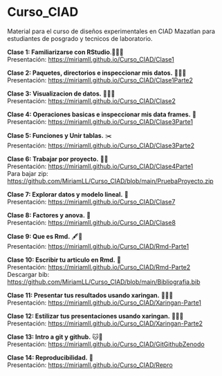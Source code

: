 # Curso_CIAD

Material para el curso de diseños experimentales en CIAD Mazatlan para estudiantes de posgrado y tecnicos de laboratorio.

**Clase 1: Familiarizarse con RStudio**.🧑🏽‍💻 <br>
Presentación: https://miriamll.github.io/Curso_CIAD/Clase1

**Clase 2: Paquetes, directorios e inspeccionar mis datos.**  👩🏽‍🔧<br>
Presentación: https://miriamll.github.io/Curso_CIAD/Clase1Parte2

**Clase 3: Visualizacion de datos.**  👩🏽‍🎨<br>
Presentación: https://miriamll.github.io/Curso_CIAD/Clase2

**Clase 4: Operaciones basicas e inspeccionar mis data frames.**  🔎<br>
Presentación: https://miriamll.github.io/Curso_CIAD/Clase3Parte1

**Clase 5: Funciones y Unir tablas.**  ✂️<br>
Presentación: https://miriamll.github.io/Curso_CIAD/Clase3Parte2

**Clase 6: Trabajar por proyecto.** 👯‍♀️  <br>
Presentación: https://miriamll.github.io/Curso_CIAD/Clase4Parte1  
Para bajar zip: https://github.com/MiriamLL/Curso_CIAD/blob/main/PruebaProyecto.zip  

**Clase 7: Explorar datos y modelo lineal.**  📏<br>
Presentación: https://miriamll.github.io/Curso_CIAD/Clase7

**Clase 8: Factores y anova.**  🐞<br>
Presentación: https://miriamll.github.io/Curso_CIAD/Clase8

**Clase 9: Que es Rmd.**  🖋️📄<br>
Presentación: https://miriamll.github.io/Curso_CIAD/Rmd-Parte1 

**Clase 10: Escribir tu articulo en Rmd.** 📑 <br>
Presentación: https://miriamll.github.io/Curso_CIAD/Rmd-Parte2  
Descargar bib: https://github.com/MiriamLL/Curso_CIAD/blob/main/Bibliografia.bib  

**Clase 11: Presentar tus resultados usando xaringan.**  👩🏽‍🏫<br>
Presentación: https://miriamll.github.io/Curso_CIAD/Xaringan-Parte1  

**Clase 12: Estilizar tus presentaciones usando xaringan.**  👩🏽‍🎤<br>
Presentación: https://miriamll.github.io/Curso_CIAD/Xaringan-Parte2  

**Clase 13: Intro a git y github.**  🐱🐙<br>
Presentación: https://miriamll.github.io/Curso_CIAD/GitGithubZenodo  

**Clase 14: Reproducibilidad.**  🤝<br>
Presentación: https://miriamll.github.io/Curso_CIAD/Repro 

